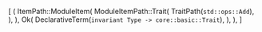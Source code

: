[
    (
        ItemPath::ModuleItem(
            ModuleItemPath::Trait(
                TraitPath(`std::ops::Add`),
            ),
        ),
        Ok(
            DeclarativeTerm(`invariant Type -> core::basic::Trait`),
        ),
    ),
]